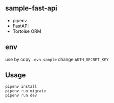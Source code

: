 ## sample-fast-api
- pipenv
- FastAPI
- Tortoise ORM

## env
use by copy `.evn.sample`
change `AUTH_SECRET_KEY`

## Usage
```
pipenv install
pipenv run migrate
pipenv run dev
```
